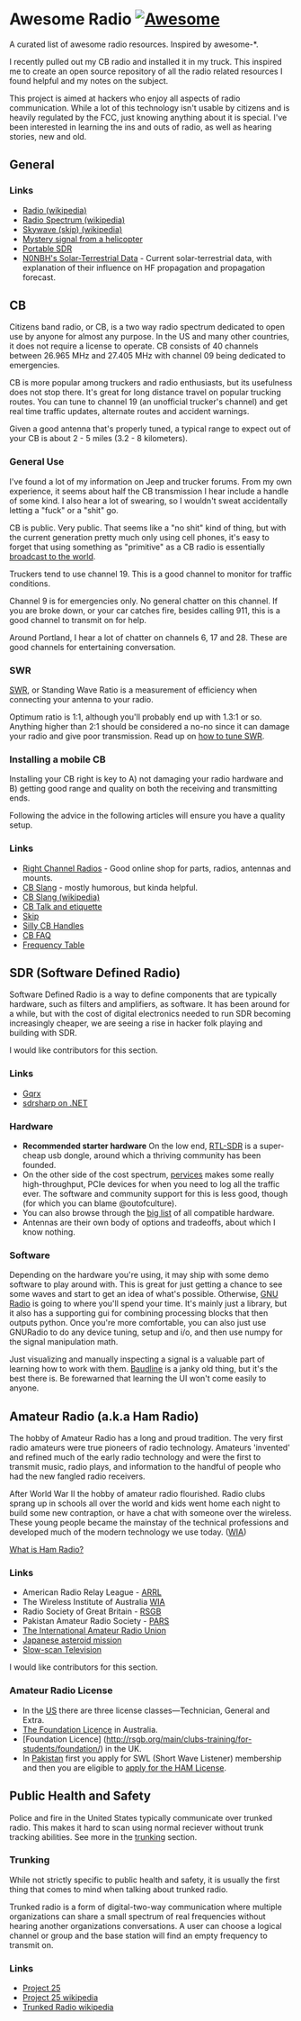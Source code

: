 # Awesome Radio [![Awesome](https://cdn.rawgit.com/sindresorhus/awesome/d7305f38d29fed78fa85652e3a63e154dd8e8829/media/badge.svg)](https://github.com/sindresorhus/awesome)

A curated list of awesome radio resources. Inspired by awesome-\*.

I recently pulled out my CB radio and installed it in my truck. This inspired me
to create an open source repository of all the radio related resources I found
helpful and my notes on the subject.

This project is aimed at hackers who enjoy all aspects of radio communication.
While a lot of this technology isn't usable by citizens and is heavily regulated
by the FCC, just knowing anything about it is special. I've been interested in
learning the ins and outs of radio, as well as hearing stories, new and old.

## General

### Links

- [Radio (wikipedia)](http://en.wikipedia.org/wiki/Radio)
- [Radio Spectrum (wikipedia)](http://en.wikipedia.org/wiki/Radio_spectrum)
- [Skywave (skip) (wikipedia)](http://en.wikipedia.org/wiki/Skywave)
- [Mystery signal from a
  helicopter](http://www.windytan.com/2014/02/mystery-signal-from-helicopter.html)
- [Portable SDR](http://hackaday.io/project/1538-PortableSDR)
- [N0NBH's Solar-Terrestrial Data](http://www.hamqsl.com/solar2.html) - Current
  solar-terrestrial data, with explanation of their influence on HF propagation
  and propagation forecast.

## CB

Citizens band radio, or CB, is a two way radio spectrum dedicated to open use by
anyone for almost any purpose. In the US and many other countries, it
does not require a license to operate. CB consists of 40 channels between 26.965
MHz and 27.405 MHz with channel 09 being dedicated to emergencies.

CB is more popular among truckers and radio enthusiasts, but its usefulness
does not stop there. It's great for long distance travel on popular trucking
routes. You can tune to channel 19 (an unofficial trucker's channel) and get
real time traffic updates, alternate routes and accident warnings.

Given a good antenna that's properly tuned, a typical range to expect out of
your CB is about 2 - 5 miles (3.2 - 8 kilometers).

### General Use

I've found a lot of my information on Jeep and trucker forums. From my own
experience, it seems about half the CB transmission I hear include a handle of
some kind. I also hear a lot of swearing, so I wouldn't sweat accidentally
letting a "fuck" or a "shit" go.

CB is public. Very public. That seems like a "no shit" kind of thing, but with
the current generation pretty much only using cell phones, it's easy to forget
that using something as "primitive" as a CB radio is essentially [broadcast to
the world](http://en.wikipedia.org/wiki/Citizens_band_radio#Working_skip).

Truckers tend to use channel 19. This is a good channel to monitor for traffic
conditions.

Channel 9 is for emergencies only. No general chatter on this channel. If you
are broke down, or your car catches fire, besides calling 911, this is a good
channel to transmit on for help.

Around Portland, I hear a lot of chatter on channels 6, 17 and 28. These are
good channels for entertaining conversation.

### SWR

[SWR](http://en.wikipedia.org/wiki/Standing_wave_ratio), or Standing Wave Ratio
is a measurement of efficiency when connecting your antenna to your radio.

Optimum ratio is 1:1, although you'll probably end up with 1.3:1 or so. Anything
higher than 2:1 should be considered a no-no since it can damage your radio and
give poor transmission. Read up on [how to tune
SWR](http://www.rightchannelradios.com/tuning-cb-antenna-adjusting-swr).

### Installing a mobile CB

Installing your CB right is key to A) not damaging your radio hardware and B)
getting good range and quality on both the receiving and transmitting ends.

Following the advice in the following articles will ensure you have a quality
setup.

### Links

- [Right Channel Radios](http://www.rightchannelradios.com/) - Good online shop
  for parts, radios, antennas and mounts.
- [CB Slang](http://www.cbslang.com/) - mostly humorous, but kinda helpful.
- [CB Slang (wikipedia)](http://en.wikipedia.org/wiki/List_of_CB_slang)
- [CB Talk and etiquette](http://www.jeepforum.com/forum/f8/cb-radio-etiquette-jeep-trail-1169815/)
- [Skip](http://cbradiomagazine.com/Articles/How%20to%20Shoot%20Skip.htm)
- [Silly CB Handles](http://www.somethingawful.com/news/cb-handles/)
- [CB FAQ](http://www.advancedspecialties.net/cb-radio-faq.htm)
- [Frequency Table](http://www.radioreference.com/apps/db/?aid=7731)

## SDR (Software Defined Radio)

Software Defined Radio is a way to define components that are typically
hardware, such as filters and amplifiers, as software. It has been around for a
while, but with the cost of digital electronics needed to run SDR becoming
increasingly cheaper, we are seeing a rise in hacker folk playing and building
with SDR.

I would like contributors for this section.

### Links

- [Gqrx](http://gqrx.dk/)
- [sdrsharp on .NET](http://sdrsharp.com)

### Hardware

- **Recommended starter hardware** On the low end,
  [RTL-SDR](http://sdr.osmocom.org/trac/wiki/rtl-sdr) is a super-cheap usb
  dongle, around which a thriving community has been founded.
- On the other side of the cost spectrum, [pervices](http://www.pervices.com/)
  makes some really high-throughput, PCIe devices for when you need to log all
  the traffic ever. The software and community support for this is less good,
  though (for which you can blame @outofculture).
- You can also browse through the [big
  list](https://gnuradio.org/redmine/projects/gnuradio/wiki/Hardware) of all
  compatible hardware.
- Antennas are their own body of options and tradeoffs, about which I know
  nothing.

### Software

Depending on the hardware you're using, it may ship with some demo software to
play around with. This is great for just getting a chance to see some waves and
start to get an idea of what's possible. Otherwise, [GNU
Radio](https://gnuradio.org/redmine/) is going to where you'll spend your time.
It's mainly just a library, but it also has a supporting gui for combining
processing blocks that then outputs python. Once you're more comfortable, you
can also just use GNURadio to do any device tuning, setup and i/o, and then use
numpy for the signal manipulation math.

Just visualizing and manually inspecting a signal is a valuable part of learning
how to work with them. [Baudline](http://www.baudline.com/) is a janky old
thing, but it's the best there is. Be forewarned that learning the UI won't come
easily to anyone.

## Amateur Radio (a.k.a Ham Radio)

The hobby of Amateur Radio has a long and proud tradition. The very first radio
amateurs were true pioneers of radio technology. Amateurs 'invented' and refined
much of the early radio technology and were the first to transmit music, radio
plays, and information to the handful of people who had the new fangled radio
receivers.

After World War II the hobby of amateur radio flourished. Radio clubs sprang up
in schools all over the world and kids went home each night to build some new
contraption, or have a chat with someone over the wireless. These young people
became the mainstay of the technical professions and developed much of the
modern technology we use today.
([WIA](http://www.wia.org.au/licenses/foundation/about/))

[What is Ham Radio?](http://www.arrl.org/what-is-ham-radio)

### Links

- American Radio Relay League - [ARRL](http://www.arrl.org/)
- The Wireless Institute of Australia [WIA](http://www.wia.org.au/)
- Radio Society of Great Britain - [RSGB](http://rsgb.org/)
- Pakistan Amateur Radio Society - [PARS](http://www.pakhams.com/)
- [The International Amateur Radio Union](http://www.iaru.org/)
- [Japanese asteroid mission](http://www.arrl.org/news/amateur-radio-transponder-will-accompany-japanese-asteroid-mission-into-deep-space)
- [Slow-scan Television](https://en.wikipedia.org/wiki/Slow-scan_television)

I would like contributors for this section.

### Amateur Radio License

- In the [US](http://www.arrl.org/getting-licensed) there are three license
  classes—Technician, General and Extra.
- [The Foundation Licence](http://www.wia.org.au/licenses/foundation/about/) in
  Australia.
- [Foundation Licence]
  (http://rsgb.org/main/clubs-training/for-students/foundation/) in the UK.
- In
  [Pakistan](http://www.pakhams.com/index.php?option=com_content&view=article&id=75&Itemid=92)
  first you apply for SWL (Short Wave Listener) membership and then you are
  eligible to [apply for the HAM
  License](http://www.pta.gov.pk/index.php?option=com_content&view=article&id=466%3Aamateur-wireless-license&catid=138%3Aguidelines&Itemid=349).

## Public Health and Safety

Police and fire in the United States typically communicate over trunked radio.
This makes it hard to scan using normal reciever without trunk tracking
abilities. See more in the [trunking](#trunking) section.

### Trunking

While not strictly specific to public health and safety, it is usually the first
thing that comes to mind when talking about trunked radio.

Trunked radio is a form of digital-two-way communication where multiple
organizations can share a small spectrum of real frequencies without hearing
another organizations conversations. A user can choose a logical channel or
group and the base station will find an empty frequency to transmit on.

### Links

- [Project 25](http://www.project25.org/)
- [Project 25 wikipedia](http://en.wikipedia.org/wiki/Project_25)
- [Trunked Radio wikipedia](http://en.wikipedia.org/wiki/Trunked_radio_system)

